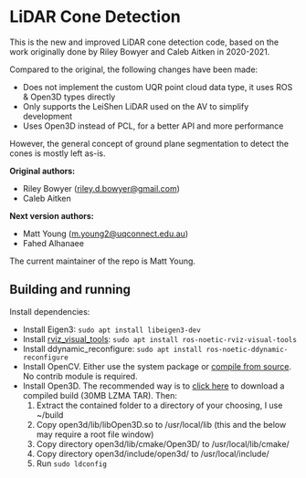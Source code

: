 # LiDAR Cone Detection
This is the new and improved LiDAR cone detection code, based on the work originally done by Riley
Bowyer and Caleb Aitken in 2020-2021.

Compared to the original, the following changes have been made:

- Does not implement the custom UQR point cloud data type, it uses ROS & Open3D types directly
- Only supports the LeiShen LiDAR used on the AV to simplify development
- Uses Open3D instead of PCL, for a better API and more performance

However, the general concept of ground plane segmentation to detect the cones is mostly left as-is.

**Original authors:**

- Riley Bowyer (riley.d.bowyer@gmail.com)
- Caleb Aitken

**Next version authors:**

- Matt Young (m.young2@uqconnect.edu.au)
- Fahed Alhanaee

The current maintainer of the repo is Matt Young.

## Building and running
Install dependencies:

- Install Eigen3: `sudo apt install libeigen3-dev`
- Install [rviz_visual_tools](https://github.com/PickNikRobotics/rviz_visual_tools): `sudo apt install ros-noetic-rviz-visual-tools`
- Install ddynamic_reconfigure: `sudo apt install ros-noetic-ddynamic-reconfigure`
- Install OpenCV. Either use the system package or [compile from source](https://docs.opencv.org/4.x/d7/d9f/tutorial_linux_install.html). No
contrib module is required.
- Install Open3D. The recommended way is to
[click here](https://github.com/isl-org/Open3D/releases/download/v0.15.1/open3d-devel-linux-x86_64-cxx11-abi-0.15.1.tar.xz)
to download a compiled build (30MB LZMA TAR). Then:
    1. Extract the contained folder to a directory of your choosing, I use ~/build
    2. Copy open3d/lib/libOpen3D.so to /usr/local/lib (this and the below may require a root file window)
    3. Copy directory open3d/lib/cmake/Open3D/ to /usr/local/lib/cmake/
    4. Copy directory open3d/include/open3d/ to /usr/local/include/
    5. Run `sudo ldconfig`

